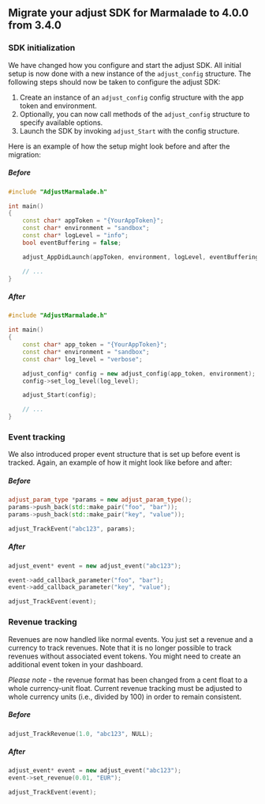 ## Migrate your adjust SDK for Marmalade to 4.0.0 from 3.4.0

### SDK initialization

We have changed how you configure and start the adjust SDK. All initial setup is now done 
with a new instance of the `adjust_config` structure. The following steps should now be taken 
to configure the adjust SDK:

1. Create an instance of an `adjust_config` config structure with the app token and environment.
2. Optionally, you can now call methods of the `adjust_config` structure to specify available options.
3. Launch the SDK by invoking `adjust_Start` with the config structure.

Here is an example of how the setup might look before and after the migration:

##### Before

```cpp
#include "AdjustMarmalade.h"

int main()
{
    const char* appToken = "{YourAppToken}";
    const char* environment = "sandbox";
    const char* logLevel = "info";
    bool eventBuffering = false;

    adjust_AppDidLaunch(appToken, environment, logLevel, eventBuffering);

    // ...
}
```

##### After

```cpp
#include "AdjustMarmalade.h"

int main()
{
    const char* app_token = "{YourAppToken}";
    const char* environment = "sandbox";
    const char* log_level = "verbose";

    adjust_config* config = new adjust_config(app_token, environment);
    config->set_log_level(log_level);

    adjust_Start(config);

    // ...
}
```

### Event tracking

We also introduced proper event structure that is set up before event is tracked. 
Again, an example of how it might look like before and after:

##### Before

```cpp
adjust_param_type *params = new adjust_param_type();
params->push_back(std::make_pair("foo", "bar"));
params->push_back(std::make_pair("key", "value"));

adjust_TrackEvent("abc123", params);
```

##### After

```cpp
adjust_event* event = new adjust_event("abc123");

event->add_callback_parameter("foo", "bar");
event->add_callback_parameter("key", "value");

adjust_TrackEvent(event);
```

### Revenue tracking

Revenues are now handled like normal events. You just set a revenue and a currency 
to track revenues. Note that it is no longer possible to track revenues without associated 
event tokens. You might need to create an additional event token in your dashboard.

*Please note* - the revenue format has been changed from a cent float to a whole 
currency-unit float. Current revenue tracking must be adjusted to whole currency units 
(i.e., divided by 100) in order to remain consistent.

##### Before

```cpp
adjust_TrackRevenue(1.0, "abc123", NULL);
```

##### After

```cpp
adjust_event* event = new adjust_event("abc123");
event->set_revenue(0.01, "EUR");

adjust_TrackEvent(event);
```
